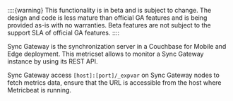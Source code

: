 ::::{warning}
This functionality is in beta and is subject to change. The design and code is less mature than official GA features and is being provided as-is with no warranties. Beta features are not subject to the support SLA of official GA features.
::::


Sync Gateway is the synchronization server in a Couchbase for Mobile and Edge deployment. This metricset allows to monitor a Sync Gateway instance by using its REST API.

Sync Gateway access `[host]:[port]/_expvar` on Sync Gateway nodes to fetch metrics data, ensure that the URL is accessible from the host where Metricbeat is running.
